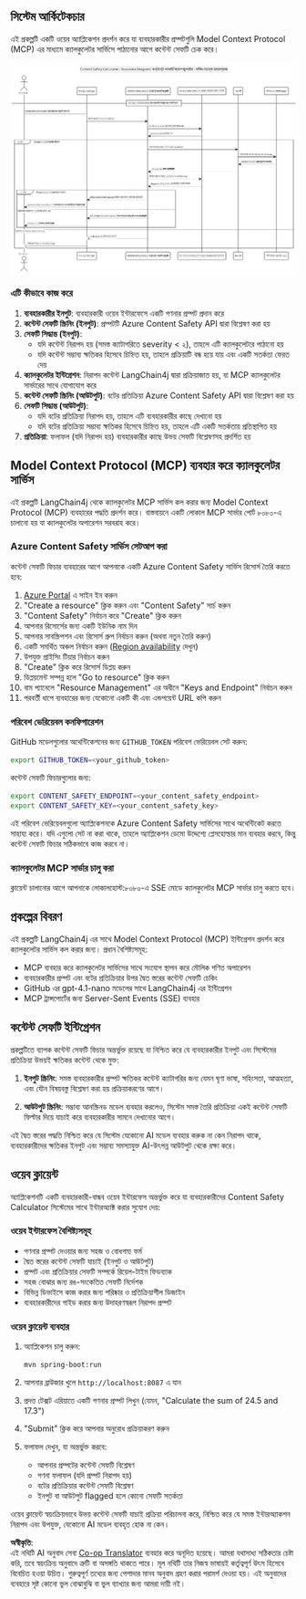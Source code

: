 <!--
CO_OP_TRANSLATOR_METADATA:
{
  "original_hash": "e5ea5e7582f70008ea9bec3b3820f20a",
  "translation_date": "2025-07-13T23:14:12+00:00",
  "source_file": "04-PracticalImplementation/samples/java/containerapp/README.md",
  "language_code": "bn"
}
-->
## সিস্টেম আর্কিটেকচার

এই প্রকল্পটি একটি ওয়েব অ্যাপ্লিকেশন প্রদর্শন করে যা ব্যবহারকারীর প্রম্পটগুলি Model Context Protocol (MCP) এর মাধ্যমে ক্যালকুলেটর সার্ভিসে পাঠানোর আগে কন্টেন্ট সেফটি চেক করে।

![System Architecture Diagram](../../../../../../translated_images/plant.b079fed84e945b7c2978993a16163bb53f0517cfe3548d2e442ff40d619ba4b4.bn.png)

### এটি কীভাবে কাজ করে

1. **ব্যবহারকারীর ইনপুট**: ব্যবহারকারী ওয়েব ইন্টারফেসে একটি গণনার প্রম্পট প্রদান করে  
2. **কন্টেন্ট সেফটি স্ক্রিনিং (ইনপুট)**: প্রম্পটটি Azure Content Safety API দ্বারা বিশ্লেষণ করা হয়  
3. **সেফটি সিদ্ধান্ত (ইনপুট)**:  
   - যদি কন্টেন্ট নিরাপদ হয় (সমস্ত ক্যাটাগরিতে severity < ২), তাহলে এটি ক্যালকুলেটরে পাঠানো হয়  
   - যদি কন্টেন্ট সম্ভাব্য ক্ষতিকর হিসেবে চিহ্নিত হয়, তাহলে প্রক্রিয়াটি বন্ধ হয়ে যায় এবং একটি সতর্কতা ফেরত দেয়  
4. **ক্যালকুলেটর ইন্টিগ্রেশন**: নিরাপদ কন্টেন্ট LangChain4j দ্বারা প্রক্রিয়াজাত হয়, যা MCP ক্যালকুলেটর সার্ভারের সাথে যোগাযোগ করে  
5. **কন্টেন্ট সেফটি স্ক্রিনিং (আউটপুট)**: বটের প্রতিক্রিয়া Azure Content Safety API দ্বারা বিশ্লেষণ করা হয়  
6. **সেফটি সিদ্ধান্ত (আউটপুট)**:  
   - যদি বটের প্রতিক্রিয়া নিরাপদ হয়, তাহলে এটি ব্যবহারকারীর কাছে দেখানো হয়  
   - যদি বটের প্রতিক্রিয়া সম্ভাব্য ক্ষতিকর হিসেবে চিহ্নিত হয়, তাহলে এটি একটি সতর্কতায় প্রতিস্থাপিত হয়  
7. **প্রতিক্রিয়া**: ফলাফল (যদি নিরাপদ হয়) ব্যবহারকারীর কাছে উভয় সেফটি বিশ্লেষণসহ প্রদর্শিত হয়  

## Model Context Protocol (MCP) ব্যবহার করে ক্যালকুলেটর সার্ভিস

এই প্রকল্পটি LangChain4j থেকে ক্যালকুলেটর MCP সার্ভিস কল করার জন্য Model Context Protocol (MCP) ব্যবহারের পদ্ধতি প্রদর্শন করে। বাস্তবায়নে একটি লোকাল MCP সার্ভার পোর্ট ৮০৮০-এ চালানো হয় যা ক্যালকুলেটর অপারেশন সরবরাহ করে।

### Azure Content Safety সার্ভিস সেটআপ করা

কন্টেন্ট সেফটি ফিচার ব্যবহারের আগে আপনাকে একটি Azure Content Safety সার্ভিস রিসোর্স তৈরি করতে হবে:

1. [Azure Portal](https://portal.azure.com) এ সাইন ইন করুন  
2. "Create a resource" ক্লিক করুন এবং "Content Safety" সার্চ করুন  
3. "Content Safety" নির্বাচন করে "Create" ক্লিক করুন  
4. আপনার রিসোর্সের জন্য একটি ইউনিক নাম দিন  
5. আপনার সাবস্ক্রিপশন এবং রিসোর্স গ্রুপ নির্বাচন করুন (অথবা নতুন তৈরি করুন)  
6. একটি সমর্থিত অঞ্চল নির্বাচন করুন ([Region availability](https://azure.microsoft.com/en-us/global-infrastructure/services/?products=cognitive-services) দেখুন)  
7. উপযুক্ত প্রাইসিং টিয়ার নির্বাচন করুন  
8. "Create" ক্লিক করে রিসোর্স ডিপ্লয় করুন  
9. ডিপ্লয়মেন্ট সম্পন্ন হলে "Go to resource" ক্লিক করুন  
10. বাম প্যানেলে "Resource Management" এর অধীনে "Keys and Endpoint" নির্বাচন করুন  
11. পরবর্তী ধাপে ব্যবহারের জন্য যেকোনো একটি কী এবং এন্ডপয়েন্ট URL কপি করুন  

### পরিবেশ ভেরিয়েবল কনফিগারেশন

GitHub মডেলগুলোর অথেন্টিকেশনের জন্য `GITHUB_TOKEN` পরিবেশ ভেরিয়েবল সেট করুন:  
```sh
export GITHUB_TOKEN=<your_github_token>
```

কন্টেন্ট সেফটি ফিচারগুলোর জন্য:  
```sh
export CONTENT_SAFETY_ENDPOINT=<your_content_safety_endpoint>
export CONTENT_SAFETY_KEY=<your_content_safety_key>
```

এই পরিবেশ ভেরিয়েবলগুলো অ্যাপ্লিকেশনকে Azure Content Safety সার্ভিসের সাথে অথেন্টিকেট করতে সাহায্য করে। যদি এগুলো সেট না করা থাকে, তাহলে অ্যাপ্লিকেশন ডেমো উদ্দেশ্যে প্লেসহোল্ডার মান ব্যবহার করবে, কিন্তু কন্টেন্ট সেফটি ফিচার সঠিকভাবে কাজ করবে না।

### ক্যালকুলেটর MCP সার্ভার চালু করা

ক্লায়েন্ট চালানোর আগে আপনাকে লোকালহোস্ট:৮০৮০-এ SSE মোডে ক্যালকুলেটর MCP সার্ভার চালু করতে হবে।

## প্রকল্পের বিবরণ

এই প্রকল্পটি LangChain4j এর সাথে Model Context Protocol (MCP) ইন্টিগ্রেশন প্রদর্শন করে ক্যালকুলেটর সার্ভিস কল করার জন্য। প্রধান বৈশিষ্ট্যসমূহ:

- MCP ব্যবহার করে ক্যালকুলেটর সার্ভিসের সাথে সংযোগ স্থাপন করে মৌলিক গণিত অপারেশন  
- ব্যবহারকারীর প্রম্পট এবং বটের প্রতিক্রিয়ার উপর দ্বৈত স্তরের কন্টেন্ট সেফটি চেকিং  
- GitHub এর gpt-4.1-nano মডেলের সাথে LangChain4j এর ইন্টিগ্রেশন  
- MCP ট্রান্সপোর্টের জন্য Server-Sent Events (SSE) ব্যবহার  

## কন্টেন্ট সেফটি ইন্টিগ্রেশন

প্রকল্পটিতে ব্যাপক কন্টেন্ট সেফটি ফিচার অন্তর্ভুক্ত রয়েছে যা নিশ্চিত করে যে ব্যবহারকারীর ইনপুট এবং সিস্টেমের প্রতিক্রিয়া উভয়ই ক্ষতিকর কন্টেন্ট থেকে মুক্ত:

1. **ইনপুট স্ক্রিনিং**: সমস্ত ব্যবহারকারীর প্রম্পট ক্ষতিকর কন্টেন্ট ক্যাটাগরির জন্য যেমন ঘৃণা ভাষা, সহিংসতা, আত্মহত্যা, এবং যৌন বিষয়বস্তু বিশ্লেষণ করা হয় প্রক্রিয়াকরণের আগে।  

2. **আউটপুট স্ক্রিনিং**: সম্ভাব্য আনস্ক্রিনড মডেল ব্যবহার করলেও, সিস্টেম সমস্ত তৈরি প্রতিক্রিয়া একই কন্টেন্ট সেফটি ফিল্টার দিয়ে যাচাই করে ব্যবহারকারীর সামনে দেখানোর আগে।  

এই দ্বৈত স্তরের পদ্ধতি নিশ্চিত করে যে সিস্টেম যেকোনো AI মডেল ব্যবহার করুক না কেন নিরাপদ থাকে, ব্যবহারকারীদের ক্ষতিকর ইনপুট এবং সম্ভাব্য সমস্যাযুক্ত AI-উৎপন্ন আউটপুট থেকে রক্ষা করে।

## ওয়েব ক্লায়েন্ট

অ্যাপ্লিকেশনটি একটি ব্যবহারকারী-বান্ধব ওয়েব ইন্টারফেস অন্তর্ভুক্ত করে যা ব্যবহারকারীদের Content Safety Calculator সিস্টেমের সাথে ইন্টারঅ্যাক্ট করার সুযোগ দেয়:

### ওয়েব ইন্টারফেস বৈশিষ্ট্যসমূহ

- গণনার প্রম্পট দেওয়ার জন্য সহজ ও বোধগম্য ফর্ম  
- দ্বৈত স্তরের কন্টেন্ট সেফটি যাচাই (ইনপুট ও আউটপুট)  
- প্রম্পট এবং প্রতিক্রিয়ার সেফটি সম্পর্কে রিয়েল-টাইম ফিডব্যাক  
- সহজ বোঝার জন্য রঙ-সংকেতিত সেফটি নির্দেশক  
- বিভিন্ন ডিভাইসে কাজ করার জন্য পরিষ্কার ও প্রতিক্রিয়াশীল ডিজাইন  
- ব্যবহারকারীদের গাইড করার জন্য উদাহরণস্বরূপ নিরাপদ প্রম্পট  

### ওয়েব ক্লায়েন্ট ব্যবহার

1. অ্যাপ্লিকেশন চালু করুন:  
   ```sh
   mvn spring-boot:run
   ```

2. আপনার ব্রাউজার খুলে `http://localhost:8087` এ যান  

3. প্রদত্ত টেক্সট এরিয়াতে একটি গণনার প্রম্পট লিখুন (যেমন, "Calculate the sum of 24.5 and 17.3")  

4. "Submit" ক্লিক করে আপনার অনুরোধ প্রক্রিয়াকরণ করুন  

5. ফলাফল দেখুন, যা অন্তর্ভুক্ত করবে:  
   - আপনার প্রম্পটের কন্টেন্ট সেফটি বিশ্লেষণ  
   - গণনা ফলাফল (যদি প্রম্পট নিরাপদ হয়)  
   - বটের প্রতিক্রিয়ার কন্টেন্ট সেফটি বিশ্লেষণ  
   - ইনপুট বা আউটপুট flagged হলে কোনো সেফটি সতর্কতা  

ওয়েব ক্লায়েন্ট স্বয়ংক্রিয়ভাবে উভয় কন্টেন্ট সেফটি যাচাই প্রক্রিয়া পরিচালনা করে, নিশ্চিত করে যে সমস্ত ইন্টারঅ্যাকশন নিরাপদ এবং উপযুক্ত, যেকোনো AI মডেল ব্যবহৃত হোক না কেন।

**অস্বীকৃতি**:  
এই নথিটি AI অনুবাদ সেবা [Co-op Translator](https://github.com/Azure/co-op-translator) ব্যবহার করে অনূদিত হয়েছে। আমরা যথাসাধ্য সঠিকতার চেষ্টা করি, তবে স্বয়ংক্রিয় অনুবাদে ত্রুটি বা অসঙ্গতি থাকতে পারে। মূল নথিটি তার নিজস্ব ভাষায়ই কর্তৃত্বপূর্ণ উৎস হিসেবে বিবেচিত হওয়া উচিত। গুরুত্বপূর্ণ তথ্যের জন্য পেশাদার মানব অনুবাদ গ্রহণ করার পরামর্শ দেওয়া হয়। এই অনুবাদের ব্যবহারে সৃষ্ট কোনো ভুল বোঝাবুঝি বা ভুল ব্যাখ্যার জন্য আমরা দায়ী নই।